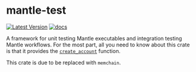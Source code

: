 # mantle-test

[![Latest Version](https://img.shields.io/crates/v/mantle-test.svg)](https://crates.io/crates/mantle-test)
[![docs](https://docs.rs/mantle-test/badge.svg)](https://docs.rs/mantle-test)

A framework for unit testing Mantle executables and integration testing Mantle workflows.
For the most part, all you need to know about this crate is that it provides the [`create_account`](https://docs.rs/mantle-test/latest/mantle-test/fn.create_account.html) function.

This crate is due to be replaced with `memchain`.
